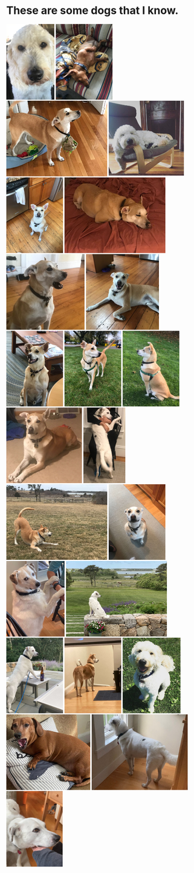 # These are some dogs that I know.

<img src="File_000.jpeg" height="200" />
<img src="File_001.jpeg" height="200" />
<img src="File_002.jpeg" height="200" />
<img src="File_003.jpeg" height="200" />
<img src="File_004.jpeg" height="200" />
<img src="File_005.jpeg" height="200" />
<img src="File_006.jpeg" height="200" />
<img src="File_007.jpeg" height="200" />
<img src="File_008.jpeg" height="200" />
<img src="File_009.jpeg" height="200" />
<img src="File_010.jpeg" height="200" />
<img src="File_011.jpeg" height="200" />
<img src="File_012.jpeg" height="200" />
<img src="File_013.jpeg" height="200" />
<img src="File_014.jpeg" height="200" />
<img src="File_015.jpeg" height="200" />
<img src="File_016.jpeg" height="200" />
<img src="File_017.jpeg" height="200" />
<img src="File_018.jpeg" height="200" />
<img src="File_019.jpeg" height="200" />
<img src="File_020.jpeg" height="200" />
<img src="File_021.jpeg" height="200" />
<img src="File_022.jpeg" height="200" />
